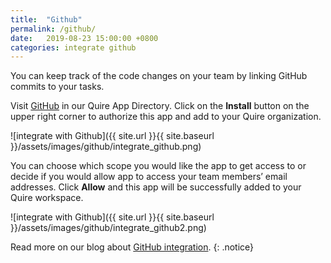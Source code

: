 ```yaml
---
title:  "Github"
permalink: /github/ 
date:   2019-08-23 15:00:00 +0800
categories: integrate github
---
```

You can keep track of the code changes on your team by linking GitHub commits to your tasks.

Visit [GitHub](https://quire.io/apps/github) in our Quire App Directory. Click on the **Install** button on the upper right corner to authorize this app and add to your Quire organization. 

![integrate with Github]({{ site.url }}{{ site.baseurl }}/assets/images/github/integrate_github.png)

You can choose which scope you would like the app to get access to or decide if you would allow app to access your team members’ email addresses. Click **Allow** and this app will be successfully added to your Quire workspace.

![integrate with Github]({{ site.url }}{{ site.baseurl }}/assets/images/github/integrate_github2.png)


Read more on our blog about [GitHub integration](https://quire.io/blog/p/Hello-GitHub-We-are-Quire.html).
{: .notice}